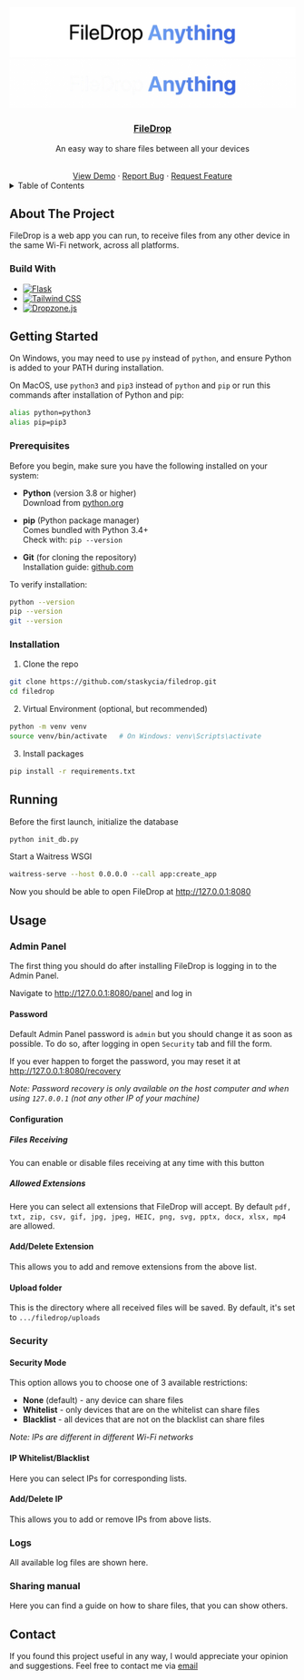 <div align="center">
  <img src="./.github/light.png#gh-light-mode-only" alt="FileDrop Anything Light" />
  <img src="./.github/dark.png#gh-dark-mode-only" alt="FileDrop Anything Dark" />
  <h3>
    <a href="https://github.com/staskycia/filedrop">FileDrop</a>
  </h3>
    <p>An easy way to share files between all your devices</p>
    <br/>
    <a href="#">View Demo</a>
    &middot;
    <a href="https://github.com/staskycia/filedrop/issues/new?labels=bug&template=bug_report.md">Report Bug</a>
    &middot;
    <a href="https://github.com/staskycia/filedrop/issues/new?labels=enhancement&template=feature_request.md">Request Feature</a>
</div>

<details>
    <summary>Table of Contents</summary>
    <ol>
      <li><a href="#about-the-project">About The Project</a></li>
      <li><a href="#running">Running</a></li>
      <li><a href="#getting-started">Getting Started</a></li>
      <li><a href="#usage">Usage</a></li>
      <li><a href="#contact">Contact</a></li>
    </ol>
</details>

## About The Project

FileDrop is a web app you can run, to receive files from any other device in the same Wi-Fi network, across all platforms.

### Build With

- [![Flask][flask]][flask-url]
- [![Tailwind CSS][tailwind]][tailwind-url]
- [![Dropzone.js][dropzone]][dropzone-url]

## Getting Started

On Windows, you may need to use `py` instead of `python`, and ensure Python is added to your PATH during installation.

On MacOS, use `python3` and `pip3` instead of `python` and `pip` or run this commands after installation of Python and pip:
```sh
alias python=python3
alias pip=pip3
```

### Prerequisites

Before you begin, make sure you have the following installed on your system:

- **Python** (version 3.8 or higher)  
  Download from [python.org](https://www.python.org/downloads/)

- **pip** (Python package manager)  
  Comes bundled with Python 3.4+  
  Check with: `pip --version`

- **Git** (for cloning the repository)  
  Installation guide: [github.com](https://github.com/git-guides/install-git)

To verify installation:

```sh
python --version
pip --version
git --version
```

### Installation

1. Clone the repo

```sh
git clone https://github.com/staskycia/filedrop.git
cd filedrop
```

2. Virtual Environment (optional, but recommended)

```sh
python -m venv venv
source venv/bin/activate   # On Windows: venv\Scripts\activate
```

3. Install packages

```sh
pip install -r requirements.txt
```

## Running

Before the first launch, initialize the database

```sh
python init_db.py
```

Start a Waitress WSGI

```sh
waitress-serve --host 0.0.0.0 --call app:create_app
```

Now you should be able to open FileDrop at http://127.0.0.1:8080

## Usage

### Admin Panel

The first thing you should do after installing FileDrop is logging in to the Admin Panel.

Navigate to http://127.0.0.1:8080/panel and log in

#### Password

Default Admin Panel password is `admin` but you should change it as soon as possible. To do so, after logging in open `Security` tab and fill the form.

If you ever happen to forget the password, you may reset it at http://127.0.0.1:8080/recovery

_Note: Password recovery is only available on the host computer and when using `127.0.0.1` (not any other IP of your machine)_

#### Configuration

##### Files Receiving

You can enable or disable files receiving at any time with this button

##### Allowed Extensions

Here you can select all extensions that FileDrop will accept. By default `pdf, txt, zip, csv, gif, jpg, jpeg, HEIC, png, svg, pptx, docx, xlsx, mp4` are allowed.

#### Add/Delete Extension

This allows you to add and remove extensions from the above list.

#### Upload folder

This is the directory where all received files will be saved. By default, it's set to `.../filedrop/uploads`

### Security

#### Security Mode

This option allows you to choose one of 3 available restrictions:

- **None** (default) - any device can share files
- **Whitelist** - only devices that are on the whitelist can share files
- **Blacklist** - all devices that are not on the blacklist can share files

_Note: IPs are different in different Wi-Fi networks_

#### IP Whitelist/Blacklist

Here you can select IPs for corresponding lists.

#### Add/Delete IP

This allows you to add or remove IPs from above lists.

### Logs

All available log files are shown here.

### Sharing manual

Here you can find a guide on how to share files, that you can show others.

## Contact

If you found this project useful in any way, I would appreciate your opinion and suggestions. Feel free to contact me via [email](mailto:stanislaw.stask@gmail.com)

[flask]: https://img.shields.io/badge/flask-000000?style=for-the-badge&logo=flask&logoColor=white
[flask-url]: https://flask.palletsprojects.com/en/stable/$0
[tailwind]: https://img.shields.io/badge/Tailwind%20CSS-62baf3?style=for-the-badge&logo=tailwindcss&logoColor=white
[tailwind-url]: https://tailwindcss.com/
[dropzone]: https://img.shields.io/badge/Dropzone.js-4230f5?style=for-the-badge
[dropzone-url]: https://dropzone.dev
